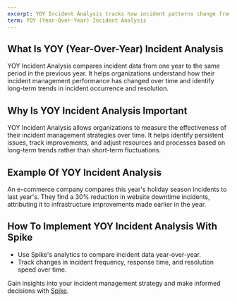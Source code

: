 ```yaml
---
excerpt: YOY Incident Analysis tracks how incident patterns change from one year to the next to spot trends.
term: YOY (Year-Over-Year) Incident Analysis
---
```

## What Is YOY (Year-Over-Year) Incident Analysis

YOY Incident Analysis compares incident data from one year to the same period in the previous year. It helps organizations understand how their incident management performance has changed over time and identify long-term trends in incident occurrence and resolution.

## Why Is YOY Incident Analysis Important

YOY Incident Analysis allows organizations to measure the effectiveness of their incident management strategies over time. It helps identify persistent issues, track improvements, and adjust resources and processes based on long-term trends rather than short-term fluctuations.

## Example Of YOY Incident Analysis

An e-commerce company compares this year's holiday season incidents to last year's. They find a 30% reduction in website downtime incidents, attributing it to infrastructure improvements made earlier in the year.

## How To Implement YOY Incident Analysis With Spike

- Use Spike's analytics to compare incident data year-over-year.
- Track changes in incident frequency, response time, and resolution speed over time.

Gain insights into your incident management strategy and make informed decisions with [Spike](https://app.spike.sh/signup).
